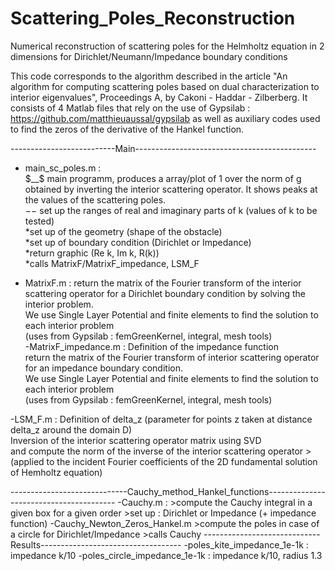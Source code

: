 # Scattering_Poles_Reconstruction
Numerical reconstruction of scattering poles for the Helmholtz equation in 2 dimensions for Dirichlet/Neumann/Impedance boundary conditions

This code corresponds to the algorithm described in the article "An algorithm for computing scattering poles based on dual characterization to interior eigenvalues", Proceedings A, by Cakoni - Haddar - Zilberberg. 
It consists of 4 Matlab files that rely on the use of Gypsilab : https://github.com/matthieuaussal/gypsilab
as well as auxiliary codes used to find the zeros of the derivative of the Hankel function. 

--------------------------Main---------------------------------------------
- main_sc_poles.m :   
$__$ main programm, produces a array/plot of 1 over the norm of g obtained by inverting the interior scattering operator. It shows peaks at the values of the scattering poles.  
$--$ set up the ranges of real and imaginary parts of k (values of k to be tested)  
	*set up of the geometry (shape of the obstacle)  
	*set up of boundary condition (Dirichlet or Impedance)  
	*return graphic (Re k, Im k, R(k))  
	*calls MatrixF/MatrixF_impedance, LSM_F  

- MatrixF.m :
	return the matrix of the Fourier transform of the interior scattering operator for a Dirichlet boundary condition by solving the interior problem.  
        We use Single Layer Potential and finite elements to find the solution to each interior problem   
        (uses from Gypsilab : femGreenKernel, integral, mesh tools)  
-MatrixF_impedance.m :
	Definition of the impedance function  
	return the matrix of the Fourier transform of interior scattering operator for an impedance boundary condition.  
        We use Single Layer Potential and finite elements to find the solution to each interior problem   
        (uses from Gypsilab : femGreenKernel, integral, mesh tools)  

-LSM_F.m :
	Definition of delta_z (parameter for points z taken at distance delta_z around the domain D)  
	Inversion of the interior scattering operator matrix using SVD   
  and compute the norm of the inverse of the interior scattering operator
	>(applied to the incident Fourier coefficients of the 2D fundamental solution of Hemholtz equation)

-----------------------------Cauchy_method_Hankel_functions----------------------------------------
-Cauchy.m : 
	>compute the Cauchy integral in a given box for a given order
	>set up : Dirichlet or Impedance (+ impedance function)
-Cauchy_Newton_Zeros_Hankel.m
	>compute the poles in case of a circle for Dirichlet/Impedance
	>calls Cauchy
-----------------------------Results-----------------------------------
-poles_kite_impedance_1e-1k : impedance k/10
-poles_circle_impedance_1e-1k : impedance k/10, radius 1.3

